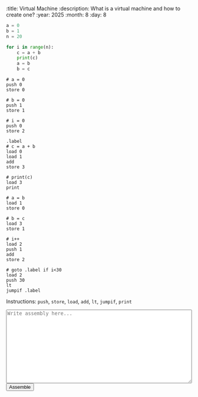 :title: Virtual Machine
:description: What is a virtual machine and how to create one?
:year: 2025
:month: 8
:day: 8

```python
a = 0
b = 1
n = 20

for i in range(n):
    c = a + b
    print(c)
    a = b
    b = c
```

```
# a = 0
push 0
store 0

# b = 0
push 1
store 1

# i = 0
push 0
store 2

.label
# c = a + b
load 0
load 1
add
store 3

# print(c)
load 3
print

# a = b
load 1
store 0

# b = c
load 3
store 1

# i++
load 2
push 1
add
store 2

# goto .label if i<30
load 2
push 30
lt
jumpif .label
```

Instructions: `push`, `store`, `load`, `add`, `lt`, `jumpif`, `print`


<textarea style="width: 100%; height: 200px; resize: vertical;" id="assembly" placeholder="Write assembly here..."></textarea>
<input id="assemble" type="button" value="Assemble">
<div style="font-family: courier;" id="output"></div>

<script src="/assets/virtual-machine/vm.js"></script>